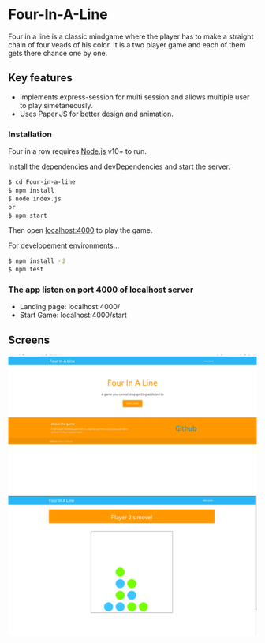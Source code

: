 # Four-In-A-Line

Four in a line is a classic mindgame where the player has to make a straight chain of four veads of his color. It is a two player game and each of them gets there chance one by one.

##  Key features
-   Implements express-session for multi session and allows multiple user to play simetaneously.
-   Uses Paper.JS for better design and animation.

### Installation

Four in a row requires [Node.js](https://nodejs.org/) v10+ to run.

Install the dependencies and devDependencies and start the server.

```sh
$ cd Four-in-a-line
$ npm install
$ node index.js
or
$ npm start
```
Then open [localhost:4000](localhost:4000) to play the game.

For developement environments...

```sh
$ npm install -d
$ npm test
```
### The app listen on port 4000 of localhost server
-   Landing page: localhost:4000/
-   Start Game: localhost:4000/start

##  Screens
![Game page 1](https://github.com/Adityagaddhyan/Four-in-a-line/blob/master/screenshot/Screenshot%20from%202020-10-13%2023-21-13.png)
![Game page 2](https://github.com/Adityagaddhyan/Four-in-a-line/blob/master/screenshot/Screenshot%20from%202020-10-13%2023-20-38.png)

